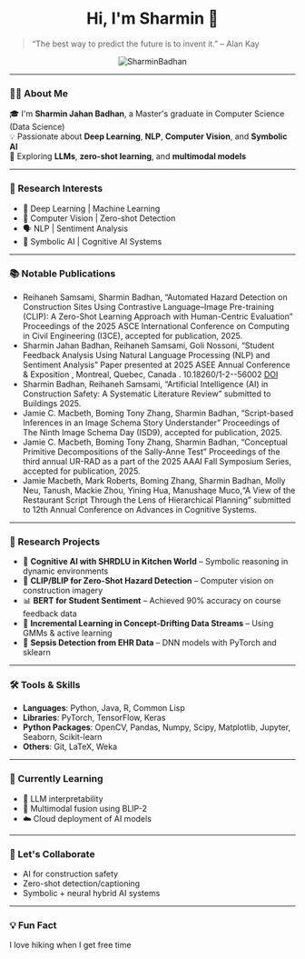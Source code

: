 <h1 align="center"> Hi, I'm Sharmin  
 👋</h1>

> “The best way to predict the future is to invent it.” – Alan Kay

<p align="center">
  <img src="https://komarev.com/ghpvc/?username=SharminBadhan&label=Profile%20views&color=0e75b6&style=flat" alt="SharminBadhan" />
</p>

---

### 👩‍💻 About Me

🎓 I'm **Sharmin Jahan Badhan**, a Master's graduate in Computer Science (Data Science)  
💡 Passionate about **Deep Learning**, **NLP**, **Computer Vision**, and **Symbolic AI**  
🧠 Exploring **LLMs**, **zero-shot learning**, and **multimodal models**  

---

### 🔬 Research Interests

- 🔎 Deep Learning | Machine Learning
- 📸 Computer Vision | Zero-shot Detection
- 🗣️ NLP | Sentiment Analysis
- 🧠 Symbolic AI | Cognitive AI Systems

---

### 📚 Notable Publications

- Reihaneh Samsami, Sharmin Badhan, “Automated Hazard Detection on Construction Sites Using Contrastive Language–Image Pre-training (CLIP): A Zero-Shot Learning Approach with Human-Centric Evaluation” Proceedings of the 2025 ASCE International Conference on Computing in Civil Engineering (I3CE), accepted for publication, 2025.
- Sharmin Jahan Badhan, Reihaneh Samsami, Goli Nossoni, “Student Feedback Analysis Using Natural Language Processing (NLP) and Sentiment Analysis” Paper presented at 2025 ASEE Annual Conference & Exposition , Montreal, Quebec, Canada . 10.18260/1-2--56002    [DOI](https://peer.asee.org/56002)
- Sharmin Badhan, Reihaneh Samsami, “Artificial Intelligence (AI) in Construction Safety: A Systematic Literature Review” submitted to Buildings 2025. 
- Jamie C. Macbeth, Boming Tony Zhang, Sharmin Badhan, “Script-based Inferences in an Image Schema Story Understander” Proceedings of The Ninth Image Schema Day (ISD9), accepted for publication, 2025. 
- Jamie C. Macbeth, Boming Tony Zhang, Sharmin Badhan, “Conceptual Primitive Decompositions of the Sally-Anne Test” Proceedings of the third annual UR-RAD as a part of the 2025 AAAI Fall Symposium Series, accepted for publication, 2025. 
- Jamie Macbeth, Mark Roberts, Boming Zhang, Sharmin Badhan, Molly Neu, Tanush, Mackie Zhou, Yining Hua, Manushaqe Muco,“A View of the Restaurant Script Through the Lens of Hierarchical Planning” submitted to 12th Annual Conference on Advances in Cognitive Systems.

---

### 🧪 Research Projects

- 🧱 **Cognitive AI with SHRDLU in Kitchen World** – Symbolic reasoning in dynamic environments
- 🧯 **CLIP/BLIP for Zero-Shot Hazard Detection** – Computer vision on construction imagery
- 📊 **BERT for Student Sentiment** – Achieved 90% accuracy on course feedback data
- 🔁 **Incremental Learning in Concept-Drifting Data Streams** – Using GMMs & active learning
- 🧬 **Sepsis Detection from EHR Data** – DNN models with PyTorch and sklearn

---

### 🛠️ Tools & Skills

- **Languages**: Python, Java, R, Common Lisp  
- **Libraries**: PyTorch, TensorFlow, Keras
- **Python Packages**: OpenCV, Pandas, Numpy, Scipy, Matplotlib, Jupyter, Seaborn, Scikit-learn
- **Others**: Git, LaTeX, Weka

---

### 🌱 Currently Learning

- 🧠 LLM interpretability
- 🔗 Multimodal fusion using BLIP-2
- ☁️ Cloud deployment of AI models

---

### 🤝 Let's Collaborate

- AI for construction safety
- Zero-shot detection/captioning
- Symbolic + neural hybrid AI systems

---




### 💡 Fun Fact

 I love hiking when I get free time 

